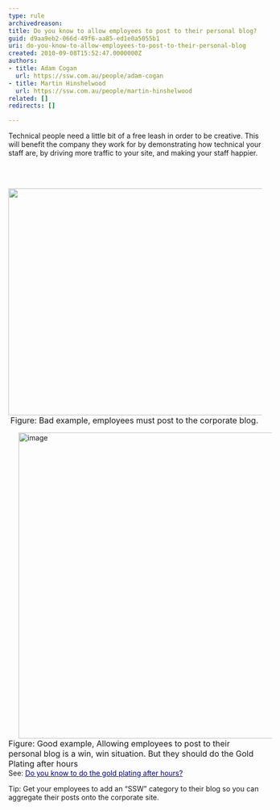 ```yaml
---
type: rule
archivedreason: 
title: Do you know to allow employees to post to their personal blog?
guid: d9aa9eb2-066d-49f6-aa85-ed1e0a5055b1
uri: do-you-know-to-allow-employees-to-post-to-their-personal-blog
created: 2010-09-08T15:52:47.0000000Z
authors:
- title: Adam Cogan
  url: https://ssw.com.au/people/adam-cogan
- title: Martin Hinshelwood
  url: https://ssw.com.au/people/martin-hinshelwood
related: []
redirects: []

---
```



Technical people need a little bit of a free leash in order to be creative. This will benefit the company they work for by demonstrating how technical your staff are, by driving more traffic to your site, and making your staff happier. 

<br><excerpt class='endintro'></excerpt><br>

  <p>
    <img alt="" style="width&#58;800px;height&#58;450px;" src="/Communication/RulesToBetterBlogging/PublishingImages/RulesBloggingCorporateBad.jpg" />&#160;<font class="ms-rteCustom-FigureGood" size="+0">Figure&#58; Bad example, employees must post to the corporate blog.</font></p>
<p><img width="797" height="607" title="image" style="background-image&#58;none;border-bottom&#58;0px;border-left&#58;0px;margin&#58;0px 20px;padding-left&#58;0px;padding-right&#58;0px;display&#58;inline;border-top&#58;0px;border-right&#58;0px;padding-top&#58;0px;" alt="image" src="file&#58;///C&#58;/Users/hinshelm/AppData/Local/Temp/WindowsLiveWriter1286139640/supfilesECB243/image[11].png" border="0" /><br>
<font class="ms-rteCustom-FigureGood" size="+0">Figure&#58; Good example, Allowing employees to post to their personal blog is a win, win situation. But they should do the Gold Plating after hours</font><br>
See&#58; <a shape="rect" href="/Communication/RulesToBetterBlogging/Pages/GoldPlate.aspx" title="http&#58;//sharepoint.ssw.com.au/Standards/Communication/RulesToBetterBlogging/Pages/GoldPlate.aspx" target="_blank"><font color="#000080">Do you know to do the gold plating after hours?</font></a> </p>
<p>Tip&#58; Get your employees to add an “SSW” category to their blog so you can aggregate their posts onto the corporate site.</p>



